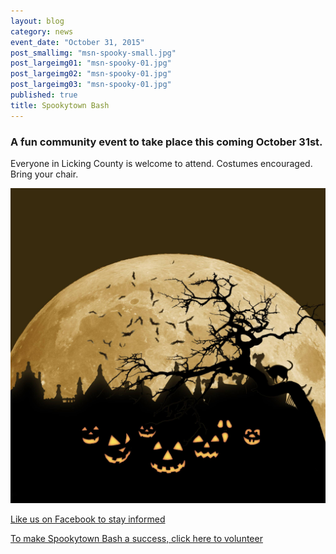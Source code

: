 ```yaml
---
layout: blog
category: news
event_date: "October 31, 2015"
post_smallimg: "msn-spooky-small.jpg"
post_largeimg01: "msn-spooky-01.jpg"
post_largeimg02: "msn-spooky-01.jpg"
post_largeimg03: "msn-spooky-01.jpg"
published: true
title: Spookytown Bash
---
```


### A fun community event to take place this coming October 31st. 
Everyone in Licking County is welcome to attend. Costumes encouraged. Bring your chair.

![canal-market-district.jpg](/public/images/msn-spooky-01.jpg)

[Like us on Facebook to stay informed](https://www.facebook.com/spookytownbash)

[To make Spookytown Bash a success, click here to volunteer](https://docs.google.com/forms/d/1bATG3CeeLXxuwLz2nG_-IJixJIi03MLrCB4hjIbEcUI/viewform)
